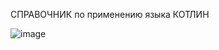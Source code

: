 СПРАВОЧНИК 
по применению языка КОТЛИН


![image](https://github.com/user-attachments/assets/7b0688c0-307f-40cc-8db6-c47be4a5fc18)
